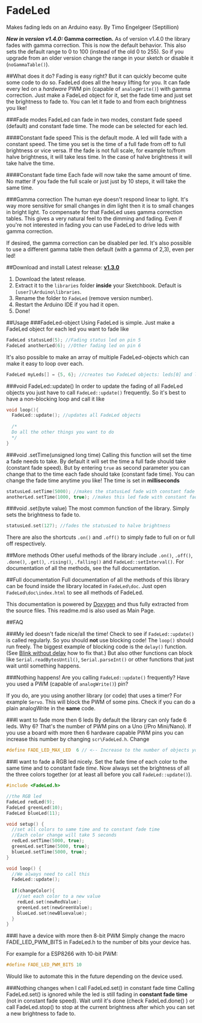 # FadeLed
Makes fading leds on an Arduino easy.
By Timo Engelgeer (Septillion)

***New in version v1.4.0:* Gamma correction.**
As of version v1.4.0 the library fades with gamma correction. This is now the default behavior. This also sets the default range to 0 to 100 (instead of the old 0 to 255). So if you upgrade from an older version change the range in your sketch or disable it (`noGammaTable()`).

##What does it do?
Fading is easy right? But it can quickly become quite some code to do so. FadeLed does all the heavy lifting for you. It can fade every led on a *hardware* PWM pin (capable of `analogWrite()`) with gamma correction. Just make a FadeLed object for it, set the fade time and just set the brightness to fade to. You can let it fade to and from each brightness you like!

###Fade modes
FadeLed can fade in two modes, constant fade speed (default) and constant fade time. The mode can be selected for each led.

####Constant fade speed
This is the default mode. A led will fade with a constant speed. The time you set is the time of a full fade from off to full brightness or vice versa. If the fade is not full scale, for example to/from halve brightness, it will take less time. In the case of halve brightness it will take halve the time.

####Constant fade time
Each fade will now take the same amount of time. No matter if you fade the full scale or just just by 10 steps, it will take the same time. 

###Gamma correction
The human eye doesn't respond linear to light. It's way more sensitive for small changes in dim light then it is to small changes in bright light. To compensate for that FadeLed uses gamma correction tables. This gives a very natural feel to the dimming and fading. Even if you're not interested in fading you can use FadeLed to drive leds with gamma correction.

If desired, the gamma correction can be disabled per led. It's also possible to use a different gamma table then default (with a gamma of 2,3), even per led!

##Download and install
Latest release: **[v1.3.0](https://github.com/septillion-git/FadeLed/archive/v1.3.0.zip)**

1. Download the latest release.
2. Extract it to the `libraries` folder **inside** your Sketchbook. Default is `[user]\Arduino\libraries`. 
3. Rename the folder to `FadeLed` (remove version number).
4. Restart the Arduino IDE if you had it open.
5. Done!

##Usage
###FadeLed-object
Using FadeLed is simple. Just make a FadeLed object for each led you want to fade like

```C++
FadeLed statusLed(5); //Fading status led on pin 5
FadeLed anotherLed(6); //Other fading led on pin 6
```

It's also possible to make an array of multiple FadeLed-objects which can make it easy to loop over each.

```C++
FadeLed myLeds[] = {5, 6}; //creates two FadeLed objects: leds[0] and leds[1]
```

###void FadeLed::update()
In order to update the fading of all FadeLed objects you just have to call `FadeLed::update()` frequently. So it's best to have a non-blocking loop and call it like
```C++
void loop(){
  FadeLed::update(); //updates all FadeLed objects
  
  /*
  Do all the other things you want to do
  */
}
```

###void .setTime(unsigned long time)
Calling this function will set the time a fade needs to take. By default it will set the time a full fade should take (constant fade speed). But by entering `true` as second parameter you can change that to the time each fade should take (constant fade time). You can change the fade time anytime you like! The time is set in **milliseconds**

```C++
statusLed.setTime(5000); //makes the statusLed fade with constant fade speed. Full fade will take 5 seconds
anotherLed.setTime(1000, true); //makes this led fade with constant fade time. Each fade now takes 1 second
```

###void .set(byte value)
The most common function of the library. Simply sets the brightness to fade to.

```C++
statusLed.set(127); //fades the statusLed to halve brightness
```

There are also the shortcuts `.on()` and `.off()` to simply fade to full on or full off respectively.

##More methods
Other useful methods of the library include `.on()`, `.off()`, `.done()`, `.get()`, `.rising()`, `.falling()` and `FadeLed::setInterval()`. For documentation of all the methods, see the full documentation.

##Full documentation
Full documentation of all the methods of this library can be found inside the library located in `FadeLed\doc`. Just open `FadeLed\doc\index.html` to see all methods of FadeLed. 

This documentation is powered by [Doxygen](http://www.doxygen.org/) and thus fully extracted from the source files. This readme.md is also used as Main Page.

##FAQ

###My led doesn't fade nice/all the time!
Check to see if `FadeLed::update()` is called regularly. So you should **not** use blocking code! The `loop()` should run freely. The biggest example of blocking code is the `delay()` function. (See [Blink without delay](https://www.arduino.cc/en/Tutorial/BlinkWithoutDelay) how to fix that.) But also other functions can block like `Serial.readBytesUntil()`, `Serial.parseInt()` or other functions that just wait until something happens.

###Nothing happens!
Are you calling `FadeLed::update()` frequently? Have you used a PWM (capable of `analogWrite()`) pin? 

If you do, are you using another library (or code) that uses a timer? For example `Servo`. This will block the PWM of some pins. Check if you can do a plain analogWrite in the **same** code.

###I want to fade more then 6 leds
By default the library can only fade 6 leds. Why 6? That's the number of PWM pins on a Uno (/Pro Mini/Nano). If you use a board with more then 6 hardware capable PWM pins you can increase this number by changing `scr\FadeLed.h`. Change

```C++
#define FADE_LED_MAX_LED  6 // <-- Increase to the number of objects you want.
```

###I want to fade a RGB led nicely.
Set the fade time of each color to the same time and to constant fade *time*. Now always set the brightness of all the three colors together (or at least all before you call `FadeLed::update()`).

```C++
#include <FadeLed.h>

//the RGB led
FadeLed redLed(9);
FadeLed greenLed(10);
FadeLed blueLed(11);

void setup() {
  //set all colors to same time and to constant fade time
  //Each color change will take 5 seconds
  redLed.setTime(5000, true);
  greenLed.setTime(5000, true);
  blueLed.setTime(5000, true);
}

void loop() {
  //We always need to call this
  FadeLed::update();
  
  if(changeColor){
    //set each color to a new value
    redLed.set(newRedValue);
    greenLed.set(newGreenValue);
    blueLed.set(newBluevalue);
  }
}
```

###I have a device with more then 8-bit PWM
Simply change the macro FADE_LED_PWM_BITS in FadeLed.h to the number of bits your device has. 

For example for a ESP8266 with 10-bit PWM:
```C++
#define FADE_LED_PWM_BITS 10
```

Would like to automate this in the future depending on the device used.

###Nothing changes when I call FadeLed.set() in constant fade time
Calling FadeLed.set() is ignored while the led is still fading in **constant fade time** (not in constant fade speed). Wait until it's done (check FadeLed.done() ) or call FadeLed.stop() to stop at the current brightness after which you can set a new brightness to fade to.